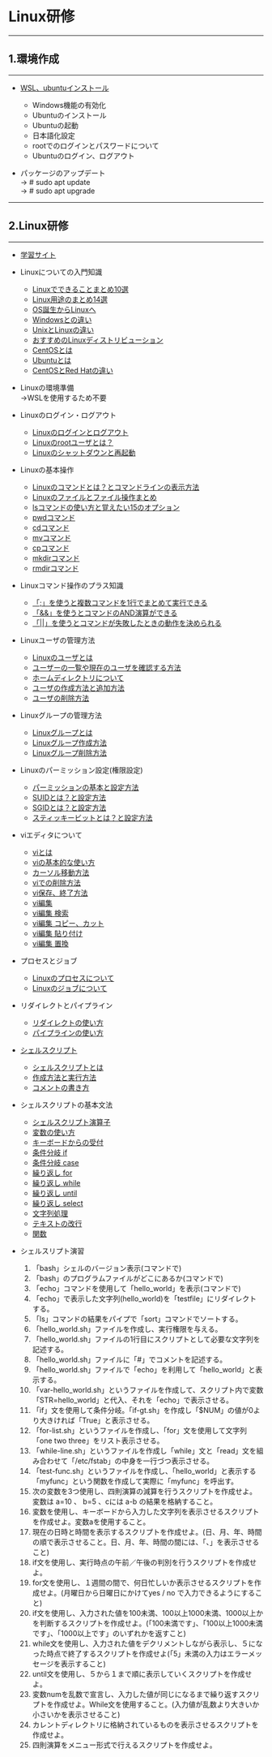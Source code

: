 # Linux研修
------
## 1.環境作成 
------ 
* [WSL、ubuntuインストール](https://reffect.co.jp/windows/wsl-windows-ubuntu-install)  

    * Windows機能の有効化
    * Ubuntuのインストール
    * Ubuntuの起動
    * 日本語化設定
    * rootでのログインとパスワードについて
    * Ubuntuのログイン、ログアウト
* パッケージのアップデート  
  → # sudo apt update  
  → # sudo apt upgrade  
  
--------
## 2.Linux研修
------  
* [学習サイト](https://eng-entrance.com/category/linux)

* Linuxについての入門知識  
    * [Linuxでできることまとめ10選](https://eng-entrance.com/you_can_do_linux)  
    * [Linux用途のまとめ14選](https://eng-entrance.com/linux-use)  
    * [OS誕生からLinuxへ](https://eng-entrance.com/linux_birth)
    * [Windowsとの違い](https://eng-entrance.com/linux_seven_features)
    * [UnixとLinuxの違い](https://eng-entrance.com/unix_linux)
    * [おすすめのLinuxディストリビューション](https://eng-entrance.com/linux_beginner_distribution)
    * [CentOSとは](https://eng-entrance.com/what-is-centos)
    * [Ubuntuとは](https://eng-entrance.com/what-is-ubuntu)
    * [CentOSとRed Hatの違い](https://eng-entrance.com/centos_redhat)
* Linuxの環境準備  
→WSLを使用するため不要
* Linuxのログイン・ログアウト 
    * [Linuxのログインとログアウト](https://eng-entrance.com/linux-login-logout)
    * [Linuxのrootユーザとは？](https://eng-entrance.com/linux-root)
    * [Linuxのシャットダウンと再起動](https://eng-entrance.com/linux-shutdown)
* Linuxの基本操作
    * [Linuxのコマンドとは？とコマンドラインの表示方法](https://eng-entrance.com/linux-what-is-command)
    * [Linuxのファイルとファイル操作まとめ](https://eng-entrance.com/linux-basic-file)
    * [lsコマンドの使い方と覚えたい15のオプション](https://eng-entrance.com/linux_command_ls)
    * [pwdコマンド](https://eng-entrance.com/linux-command-pwd)
    * [cdコマンド](https://eng-entrance.com/linux-command-cd)
    * [mvコマンド](https://eng-entrance.com/linux_command_mv)
    * [cpコマンド](https://eng-entrance.com/linux_command_cp)
    * [mkdirコマンド](https://eng-entrance.com/linux-command-mkdir)
    * [rmdirコマンド](https://eng-entrance.com/linux-command-rmdir)
* Linuxコマンド操作のプラス知識
    * [「;」を使うと複数コマンドを1行でまとめて実行できる](https://eng-entrance.com/linux-basic-semi)
    * [「&&」を使うとコマンドのAND演算ができる](https://eng-entrance.com/linux-basic-and)
    * [「||」を使うとコマンドが失敗したときの動作を決められる](https://eng-entrance.com/linux-basic-or)
* Linuxユーザの管理方法
    * [Linuxのユーザとは](https://eng-entrance.com/linux-user-what)
    * [ユーザーの一覧や現在のユーザを確認する方法](https://eng-entrance.com/linux-user-show)
    * [ホームディレクトリについて](https://eng-entrance.com/linux-user-home)
    * [ユーザの作成方法と追加方法](https://eng-entrance.com/linux-user-add)
    * [ユーザの削除方法](https://eng-entrance.com/linux-user-del)
* Linuxグループの管理方法
    * [Linuxグループとは](https://eng-entrance.com/linux-user-group)
    * [Linuxグループ作成方法](https://eng-entrance.com/linux-user-create-group)
    * [Linuxグループ削除方法](https://eng-entrance.com/linux-user-groupdel)
* Linuxのパーミッション設定(権限設定)
    * [パーミッションの基本と設定方法](https://eng-entrance.com/linux-permission-basic)
    * [SUIDとは？と設定方法](https://eng-entrance.com/linux-permission-suid)
    * [SGIDとは？と設定方法](https://eng-entrance.com/linux-permission-sgid)
    * [スティッキービットとは？と設定方法](https://eng-entrance.com/linux-permission-stickybit)
* viエディタについて
    * [viとは](https://eng-entrance.com/linux-vi-is)
    * [viの基本的な使い方](http://eng-entrance.com/linux-vi-base)
    * [カーソル移動方法](https://eng-entrance.com/linux-vi-move)
    * [viでの削除方法](https://eng-entrance.com/linux-vi-delete)
    * [vi保存、終了方法](https://eng-entrance.com/linux-vi-save)
    * [vi編集](https://eng-entrance.com/linux-vi-edit)
    * [vi編集 検索](https://eng-entrance.com/linux-vi-search)
    * [vi編集 コピー、カット](https://eng-entrance.com/linux-vi-copy)
    * [vi編集 貼り付け](https://eng-entrance.com/linux-vi-paste)
    * [vi編集 置換](https://eng-entrance.com/linux-vi-replace)
* プロセスとジョブ
    * [Linuxのプロセスについて](https://eng-entrance.com/linux-process)
    * [Linuxのジョブについて](https://eng-entrance.com/linux-job)
* リダイレクトとパイプライン
    * [リダイレクトの使い方](https://eng-entrance.com/linux-redirect)
    * [パイプラインの使い方](https://eng-entrance.com/linux-pipeline)
* [シェルスクリプト](https://eng-entrance.com/category/linux/linux-shellscript)
    * [シェルスクリプトとは](https://eng-entrance.com/linux-shellscript-what)
    * [作成方法と実行方法](https://eng-entrance.com/linux-shellscript-do)
    * [コメントの書き方](https://eng-entrance.com/linux-shellscript-comment)
* シェルスクリプトの基本文法
    * [シェルスクリプト演算子](https://eng-entrance.com/linux-shellscript-operator)
    * [変数の使い方](https://eng-entrance.com/linux-shellscript-variable)
    * [キーボードからの受付](https://eng-entrance.com/linux-shellscript-keyboard)
    * [条件分岐 if](https://eng-entrance.com/linux-shellscript-if)
    * [条件分岐 case](http://eng-entrance.com/linux-shellscript-case)
    * [繰り返し for](https://eng-entrance.com/linux-shellscript-for)
    * [繰り返し while](https://eng-entrance.com/linux-shellscript-while)
    * [繰り返し until](https://eng-entrance.com/linux-shellscript-until)
    * [繰り返し select](https://eng-entrance.com/linux-shellscript-select)
    * [文字列処理](https://eng-entrance.com/linux-shellscript-replacement)
    * [テキストの改行](https://eng-entrance.com/linux-shellscript-newline)
    * [関数](https://eng-entrance.com/linux-shellscript-function)
* シェルスリプト演習
    1. 「bash」シェルのバージョン表示(コマンドで)
    1. 「bash」のプログラムファイルがどこにあるか(コマンドで) 
    1. 「echo」コマンドを使用して「hello_world」を表示(コマンドで)
    4. 「echo」で表示した文字列(hello_world)を「testfile」にリダイレクトする。
    5. 「ls」コマンドの結果をパイプで「sort」コマンドでソートする。
    6. 「hello_world.sh」ファイルを作成し、実行権限を与える。
    7. 「hello_world.sh」ファイルの1行目にスクリプトとして必要な文字列を記述する。
    8. 「hello_world.sh」ファイルに「#」でコメントを記述する。
    9. 「hello_world.sh」ファイルで「echo」を利用して「hello_world」と表示する。
    10. 「var-hello_world.sh」というファイルを作成して、スクリプト内で変数「STR=hello_world」と代入、それを「echo」で表示させる。
    11. 「if」文を使用して条件分岐。「if-gt.sh」を作成し「$NUM」の値が0より大きければ「True」と表示させる。
    12. 「for-list.sh」というファイルを作成し、「for」文を使用して文字列「one two three」をリスト表示させる。
    13. 「while-line.sh」というファイルを作成し「while」文と「read」文を組み合わせて「/etc/fstab」の中身を一行づつ表示させる。
    14. 「test-func.sh」というファイルを作成し、「hello_world」と表示する「myfunc」という関数を作成して実際に「myfunc」を呼出す。
    15. 次の変数を3つ使用し、四則演算の減算を行うスクリプトを作成せよ。変数は a=10 、 b=5 、cには a-b の結果を格納すること。
    16. 変数を使用し、キーボードから入力した文字列を表示させるスクリプトを作成せよ。変数aを使用すること。
    17. 現在の日時と時間を表示するスクリプトを作成せよ。(日、月、年、時間の順で表示させること。日、月、年、時間の間には、「、」を表示させること)
    18. if文を使用し、実行時点の午前／午後の判別を行うスクリプトを作成せよ。
    19. for文を使用し、１週間の間で、何日忙しいか表示させるスクリプトを作成せよ。(月曜日から日曜日にかけてyes / no で入力できるようにすること)
    20. if文を使用し、入力された値を100未満、100以上1000未満、1000以上かを判断するスクリプトを作成せよ。(「100未満です」、「100以上1000未満です」、「1000以上です」のいずれかを返すこと)
    21. while文を使用し、入力された値をデクリメントしながら表示し、５になった時点で終了するスクリプトを作成せよ(「5」未満の入力はエラーメッセージを表示すること)
    22. until文を使用し、５から１まで順に表示していくスクリプトを作成せよ。
    23. 変数numを乱数で宣言し、入力した値が同じになるまで繰り返すスクリプトを作成せよ。While文を使用すること。(入力値が乱数より大きいか小さいかを表示させること)
    24. カレントディレクトリに格納されているものを表示させるスクリプトを作成せよ。
    25. 四則演算をメニュー形式で行えるスクリプトを作成せよ。

